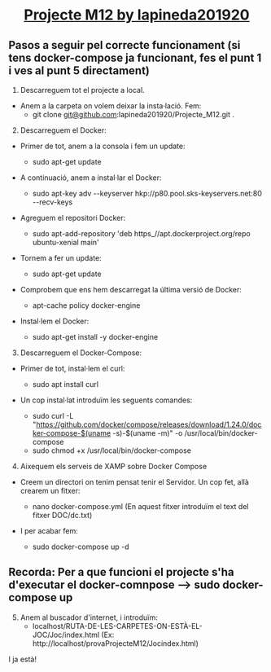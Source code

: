 <h1 align="center" style="text-decoration:underline">Projecte M12 by lapineda201920</h1>

## Pasos a seguir pel correcte funcionament (si tens docker-compose ja funcionant, fes el punt 1 i ves al punt 5 directament)


1. Descarreguem tot el projecte a local.
- Anem  a la carpeta on volem deixar la insta·lació. Fem:
	-  git clone git@github.com:lapineda201920/Projecte_M12.git .

2. Descarreguem el Docker:
- Primer de tot, anem a la consola i fem un update:
	- sudo apt-get update

- A continuació, anem a instal·lar el Docker:
	- sudo apt-key adv --keyserver hkp://p80.pool.sks-keyservers.net:80 --recv-keys

- Agreguem el repositori Docker:
	- sudo apt-add-repository 'deb https_//apt.dockerproject.org/repo ubuntu-xenial main'

- Tornem a fer un update:
	- sudo apt-get update

- Comprobem que ens hem descarregat la última versió de Docker:
	- apt-cache policy docker-engine

- Instal·lem el Docker:
	- sudo apt-get install -y docker-engine


3. Descarreguem el Docker-Compose:
- Primer de tot, instal·lem el curl:
	- sudo apt install curl

- Un cop instal·lat  introduïm les seguents comandes:
	- sudo curl -L "https://github.com/docker/compose/releases/download/1.24.0/docker-compose-$(uname -s)-$(uname -m)" -o /usr/local/bin/docker-compose
	- sudo chmod +x /usr/local/bin/docker-compose

4. Aixequem els serveis de XAMP sobre Docker Compose
- Creem un directori on tenim pensat tenir el Servidor. Un cop fet, allà crearem un fitxer:
	- nano docker-compose.yml (En aquest fitxer introduïm el text del fitxer DOC/dc.txt)

- I per acabar fem:
	- sudo docker-compose up -d

## Recorda: Per a que funcioni el projecte s'ha d'executar el docker-comnpose --> sudo docker-compose up

5. Anem al buscador d'internet, i introduïm:
	- localhost/RUTA-DE-LES-CARPETES-ON-ESTÀ-EL-JOC/Joc/index.html (Ex: http://localhost/provaProjecteM12/Jocindex.html)


I ja està!

